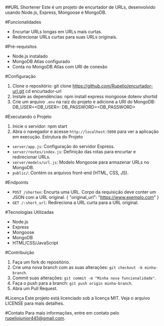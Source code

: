 ##URL Shortener
Este é um projeto de encurtador de URLs, desenvolvido usando Node.js, Express, Mongoose e MongoDB.

#Funcionalidades
- Encurtar URLs longas em URLs mais curtas.
- Redirecionar URLs curtas para suas URLs originais.

#Pré-requisitos
- Node.js instalado
- MongoDB Atlas configurado
- Conta no MongoDB Atlas com URI de conexão

#Configuração
1. Clone o repositório:
   git clone https://github.com/Rupelio/encurtador-url.git
   cd encurtador-url
2. Instale as dependências:
   npm install express mongoose dotenv shortid
3. Crie um arquivo `.env` na raiz do projeto e adicione a URI do MongoDB:
   DB_USER=<DB_USER>:
   DB_PASSWORD=<DB_PASSWORD>
   
#Executando o Projeto
1. Inicie o servidor:
   npm start
2. Abra o navegador e acesse `http://localhost:5000` para ver a aplicação em execução.
Estrutura do Projeto
- `server/app.js`: Configuração do servidor Express.
- `server/routes/index.js`: Definição das rotas para encurtar e redirecionar URLs.
- `server/models/url.js`: Modelo Mongoose para armazenar URLs no MongoDB.
- `public/`: Contém os arquivos front-end (HTML, CSS, JS).

#Endpoints
- `POST /shorten`: Encurta uma URL. Corpo da requisição deve conter um JSON com a URL original.
  {
    "original_url": "https://www.exemplo.com"
  }
- `GET /:short_url`: Redireciona a URL curta para a URL original.

#Tecnologias Utilizadas
- Node.js
- Express
- Mongoose
- MongoDB
- HTML/CSS/JavaScript

#Contribuição
1. Faça um fork do repositório.
2. Crie uma nova branch com as suas alterações: `git checkout -b minha-branch`.
3. Commit suas alterações: `git commit -m "Minha nova funcionalidade"`.
4. Faça o push para a branch: `git push origin minha-branch`.
5. Abra um Pull Request.

#Licença
Este projeto está licenciado sob a licença MIT. Veja o arquivo LICENSE para mais detalhes.

#Contato
Para mais informações, entre em contato pelo [rupeliojunior445@gmail.com](mailto:rupeliojunior445@gmail.com).
